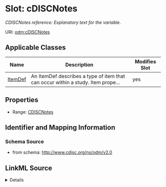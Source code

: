 # Slot: cDISCNotes


_CDISCNotes reference: Explanatory text for the variable._



URI: [odm:cDISCNotes](http://www.cdisc.org/ns/odm/v2.0/cDISCNotes)



<!-- no inheritance hierarchy -->




## Applicable Classes

| Name | Description | Modifies Slot |
| --- | --- | --- |
[ItemDef](ItemDef.md) | An ItemDef describes a type of item that can occur within a study. Item prope... |  yes  |







## Properties

* Range: [CDISCNotes](CDISCNotes.md)





## Identifier and Mapping Information







### Schema Source


* from schema: http://www.cdisc.org/ns/odm/v2.0




## LinkML Source

<details>
```yaml
name: cDISCNotes
description: 'CDISCNotes reference: Explanatory text for the variable.'
from_schema: http://www.cdisc.org/ns/odm/v2.0
rank: 1000
alias: cDISCNotes
domain_of:
- ItemDef
range: CDISCNotes

```
</details>